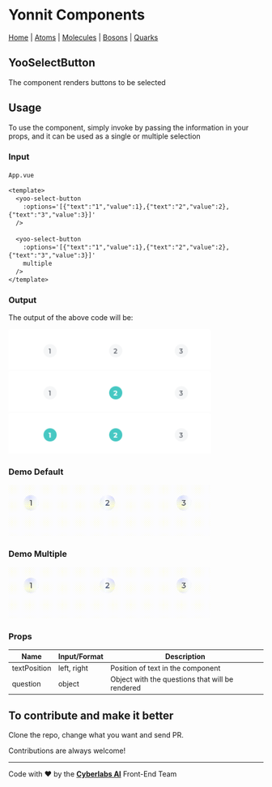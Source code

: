 # Yonnit Components

[Home](https://cyberlabs.ai/) | [Atoms](https://cyberlabs.ai/) | [Molecules](https://cyberlabs.ai/) | [Bosons](https://cyberlabs.ai/) | [Quarks](https://cyberlabs.ai/)

## YooSelectButton

The component renders buttons to be selected

## Usage

To use the component, simply invoke by passing the information in your props, and it can be used as a single or multiple selection

### Input
`App.vue`
```vue
<template>
  <yoo-select-button
    :options='[{"text":"1","value":1},{"text":"2","value":2},{"text":"3","value":3}]'
  />

  <yoo-select-button
    :options='[{"text":"1","value":1},{"text":"2","value":2},{"text":"3","value":3}]'
    multiple
  />
</template>
```

### Output

The output of the above code will be:

<img src="../../../../public/readme-img/select-button-01.png" alt="YooSelectButton" width="400px">
<img src="../../../../public/readme-img/select-button-02.png" alt="YooSelectButton" width="400px">
<img src="../../../../public/readme-img/select-button-03.png" alt="YooSelectButton" width="400px">

### Demo Default

<img src="../../../../public/readme-demo/select-button-one.gif" alt="YooSelectButtonOne" width="400px">


### Demo Multiple

<img src="../../../../public/readme-demo/select-button-multiple.gif" alt="YooSelectButtonMultiple" width="400px">

### Props

| Name               | Input/Format                                  | Description                                                                 |
| -                  | -                                             | -                                                                           |
| textPosition       | left, right                                   | Position of text in the component                                           |
| question           | object                                        | Object with the questions that will be rendered                             |     

## To contribute and make it better

Clone the repo, change what you want and send PR.

Contributions are always welcome!

---

Code with ❤ by the [**Cyberlabs AI**](https://cyberlabs.ai/) Front-End Team

